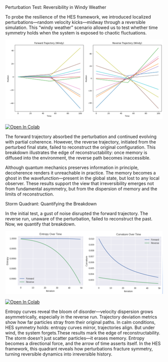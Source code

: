 Perturbation Test: Reversibility in Windy Weather

To probe the resilience of the HES framework, we introduced localized perturbations—random velocity kicks—midway through a reversible simulation. This “windy weather” scenario allowed us to test whether time symmetry holds when the system is exposed to chaotic fluctuations.


![Figure 1: Perturbation Test](Figures/Pert001.png)

[![Open In Colab](https://colab.research.google.com/assets/colab-badge.svg)](https://colab.research.google.com/github/chrishg23-jpg/HES-benchmark/blob/main/PerturbationHES002.ipynb)

The forward trajectory absorbed the perturbation and continued evolving with partial coherence. However, the reverse trajectory, initiated from the perturbed final state, failed to reconstruct the original configuration. This breakdown illustrates the edge of reconstructability: once memory is diffused into the environment, the reverse path becomes inaccessible.

Although quantum mechanics preserves information in principle, decoherence renders it unreachable in practice. The memory becomes a ghost in the wavefunction—present in the global state, but lost to any local observer. These results support the view that irreversibility emerges not from fundamental asymmetry, but from the dispersion of memory and the limits of reconstruction.

Storm Quadrant: Quantifying the Breakdown

In the initial test, a gust of noise disrupted the forward trajectory. The reverse run, unaware of the perturbation, failed to reconstruct the past. Now, we quantify that breakdown.

![Figure 1: Forwards Evolurtion](Figures/Time002.png)

[![Open In Colab](https://colab.research.google.com/assets/colab-badge.svg)](https://colab.research.google.com/github/chrishg23-jpg/HES-benchmark/blob/main/Times_Arrow.ipynb)

Entropy curves reveal the bloom of disorder—velocity dispersion grows asymmetrically, especially in the reverse run. Trajectory deviation metrics show how far particles stray from their original paths. In calm conditions, HES symmetry holds: entropy curves mirror, trajectories align. But under wind, the system forgets.These results mark the edge of reconstructability. The storm doesn’t just scatter particles—it erases memory. Entropy becomes a directional force, and the arrow of time asserts itself. In the HES framework, this quadrant reveals how perturbations fracture symmetry, turning reversible dynamics into irreversible history.
